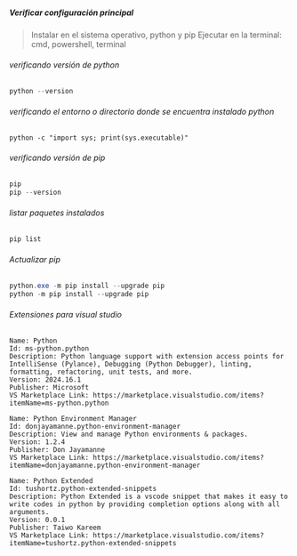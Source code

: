 ##### Verificar configuración principal

> Instalar en el sistema operativo, python y pip
> Ejecutar en la terminal: cmd, powershell, terminal

###### verificando versión de python

```powershell
python --version
```

######  verificando el entorno o directorio donde se encuentra instalado python

```
python -c "import sys; print(sys.executable)"
```

###### verificando versión de pip

```powershell
pip
pip --version
```

###### listar paquetes instalados

```powershell
pip list
```

###### Actualizar pip

```powershell
python.exe -m pip install --upgrade pip
python -m pip install --upgrade pip
```

###### Extensiones para visual studio

```
Name: Python
Id: ms-python.python
Description: Python language support with extension access points for IntelliSense (Pylance), Debugging (Python Debugger), linting, formatting, refactoring, unit tests, and more.
Version: 2024.16.1
Publisher: Microsoft
VS Marketplace Link: https://marketplace.visualstudio.com/items?itemName=ms-python.python
```

```
Name: Python Environment Manager
Id: donjayamanne.python-environment-manager
Description: View and manage Python environments & packages.
Version: 1.2.4
Publisher: Don Jayamanne
VS Marketplace Link: https://marketplace.visualstudio.com/items?itemName=donjayamanne.python-environment-manager
```

```
Name: Python Extended
Id: tushortz.python-extended-snippets
Description: Python Extended is a vscode snippet that makes it easy to write codes in python by providing completion options along with all arguments.
Version: 0.0.1
Publisher: Taiwo Kareem
VS Marketplace Link: https://marketplace.visualstudio.com/items?itemName=tushortz.python-extended-snippets
```
